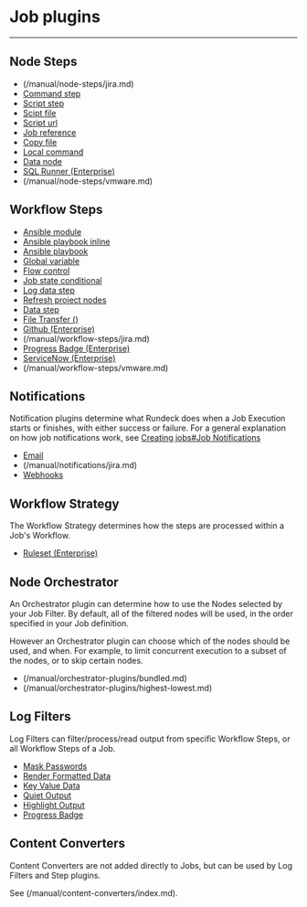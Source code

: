 # Job plugins

---

## Node Steps

- (/manual/node-steps/jira.md)
- [Command step](/manual/node-steps/builtin.md#command-step)
- [Script step](/manual/node-steps/builtin.md#script-step)
- [Scipt file](/manual/node-steps/builtin.md#script-file-step)
- [Script url](/manual/node-steps/builtin.md#script-url-step)
- [Job reference](/manual/node-steps/builtin.md#job-reference-step)
- [Copy file](/manual/node-steps/builtin.md#copy-file-step)
- [Local command](/manual/node-steps/builtin.md#local-command-step)
- [Data node](/manual/node-steps/builtin.md#data-node-step)
- [SQL Runner (Enterprise)](/manual/node-steps/sqlrunner.md)
- (/manual/node-steps/vmware.md)

## Workflow Steps

- [Ansible module](/manual/workflow-steps/builtin.md#ansible-module)
- [Ansible playbook inline](/manual/workflow-steps/builtin.md#ansible-playbook-inline)
- [Ansible playbook](/manual/workflow-steps/builtin.md#ansible-playbook)
- [Global variable](/manual/workflow-steps/builtin.md#global-variable)
- [Flow control](/manual/workflow-steps/builtin.md#flow-control)
- [Job state conditional](/manual/workflow-steps/builtin.md#job-state-conditional)
- [Log data step](/manual/workflow-steps/builtin.md#log-data-step)
- [Refresh project nodes](/manual/workflow-steps/builtin.md#refresh-project-nodes)
- [Data step](/manual/workflow-steps/builtin.md#data-step)
- [File Transfer ()](/manual/workflow-steps/file-transfer.md)
- [Github (Enterprise)](/manual/workflow-steps/github.md)
- (/manual/workflow-steps/jira.md)
- [Progress Badge (Enterprise)](/manual/workflow-steps/progress-badge.md#progress-badge-workflow-step-plugin)
- [ServiceNow (Enterprise)](/manual/workflow-steps/servicenow.md)
- (/manual/workflow-steps/vmware.md)

## Notifications

Notification plugins determine what Rundeck does when a Job Execution
starts or finishes, with either success or failure. For a general
explanation on how job notifications work, see [Creating jobs#Job Notifications](/manual/creating-jobs.md#job-notifications)

- [Email](/manual/notifications/email.md)
- (/manual/notifications/jira.md)
- [Webhooks](/manual/notifications/webhooks.md)

## Workflow Strategy

The Workflow Strategy determines how the steps are processed within a Job's Workflow.

- [Ruleset (Enterprise)](/manual/workflow-strategies/ruleset.md)

## Node Orchestrator

An Orchestrator plugin can determine how to use the Nodes selected by your Job Filter. By default, all of the filtered nodes will be used,
in the order specified in your Job definition.

However an Orchestrator plugin can choose which of the nodes should be used, and when. For example,
to limit concurrent execution to a subset of the nodes, or to skip certain nodes.

- (/manual/orchestrator-plugins/bundled.md)
- (/manual/orchestrator-plugins/highest-lowest.md)

## Log Filters

Log Filters can filter/process/read output from specific Workflow Steps, or all Workflow Steps of a Job.

- [Mask Passwords](/manual/log-filters/mask-passwords.md)
- [Render Formatted Data](/manual/log-filters/render-formatted-data.md)
- [Key Value Data](/manual/log-filters/key-value-data.md)
- [Quiet Output](/manual/log-filters/quiet-output.md)
- [Highlight Output](/manual/log-filters/highlight-output.md)
- [Progress Badge](/manual/log-filters/progress-badge.md)

## Content Converters

Content Converters are not added directly to Jobs, but can be used by Log Filters and Step plugins.

See (/manual/content-converters/index.md).
